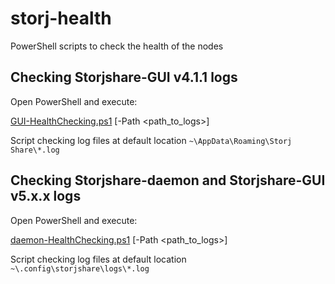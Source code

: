 # storj-health
PowerShell scripts to check the health of the nodes

## Checking Storjshare-GUI v4.1.1 logs
Open PowerShell and execute:

 [GUI-HealthChecking.ps1](/GUI-HealthChecking.ps1) \[-Path <path_to_logs>\]
 
Script checking log files at default location `~\AppData\Roaming\Storj Share\*.log`
 
## Checking Storjshare-daemon and Storjshare-GUI v5.x.x logs
Open PowerShell and execute:

 [daemon-HealthChecking.ps1](/daemon-HealthChecking.ps1) \[-Path <path_to_logs>\]

Script checking log files at default location `~\.config\storjshare\logs\*.log`
